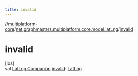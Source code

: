 ```yaml
---
title: invalid
---
```

//[multiplatform-core](../../index.html)/[net.graphmasters.multiplatform.core.model.latLng](index.html)/[invalid](invalid.html)



# invalid



[ios]\
val [LatLng.Companion](../net.graphmasters.multiplatform.core.model/-lat-lng/-companion/index.html#1461150996%2FExtensions%2F-708110912).[invalid](invalid.html): [LatLng](../net.graphmasters.multiplatform.core.model/-lat-lng/index.html#94959378%2FExtensions%2F-708110912)





